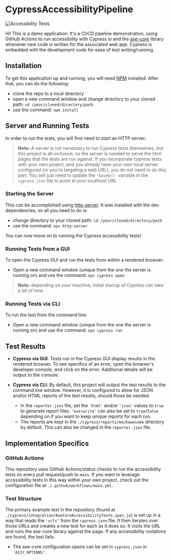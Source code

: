 # CypressAccessibilityPipeline
![Accessibility Tests](https://github.com/jordnkr/CypressAccessibilityPipeline/actions/workflows/main.yml/badge.svg?branch=main)

Hi! This is a demo application. It's a CI/CD pipeline demonstration, using GitHub Actions to run accessibility with Cypress.io and the [axe-core](https://github.com/dequelabs/axe-core) library whenever new code is written for the associated web app. Cypress is embedded with the development code for ease of test writing/running.



## Installation
To get this application up and running, you will need [NPM](https://www.npmjs.com/) installed. After that, you can do the following:

- clone the repo to a local directory
- open a new command window and change directory to your cloned path: `cd /your/cloned/directory/path`
- use the command: `npm install`

## Server and Running Tests
In order to run the tests, you will first need to start an HTTP server.
> **Note:** A server is not necessary to run Cypress tests themselves, but this project is all-inclusive, so the server is needed to serve the html pages that the tests are run against. If you incorporate cypress tests with your own project, and you already have your own local server configured (or you're targeting a web URL), you do not need to do this part. You will just need to update the `'baseUrl'` variable in the `cypress.json` file to point at your localhost URL

### Starting the Server
This can be accomplished using [http-server](https://www.npmjs.com/package/http-server). It was installed with the dev dependencies, so all you need to do is:

- change directory to your cloned path: `cd /your/cloned/directory/path`
- use the command: `npx http-server`

You can now move on to running the Cypress accessibility tests!

### Running Tests from a GUI
To open the Cypress GUI and run the tests from within a rendered browser:

- Open a new command window (unique from the one the server is running on) and use the command: `npx cypress open`

> **Note:**  depending on your machine, initial startup of Cypress can take a bit of time.

### Running Tests via CLI
To run the test from the command line:
- Open a new command window (unique from the one the server is running on) and use the command: `npx cypress run`


## Test Results

- **Cypress via GUI**: Tests run in the Cypress GUI display results in the rendered browser. To see specifics of an error, open the browser's developer console, and click on the error. Additional details will be output to the console.

- **Cypress via CLI**: By default, this project will output the test results to the command line window. However, it is configured to allow for JSON and/or HTML reports of the test results, should those be needed.
    - In the `reporter.json` file, set the `'html'` and/or `'json'` values to `true` to generate report files. `'overwrite'` can also be set to `true`/`false` depending on if you want to keep unique reports for each run.
    - The reports are kept in the `./cypress/reports/mochawesome` directory by default. This can also be changed in the `reporter.json` file.

## Implementation Specifics

### GitHub Actions
This repository uses GitHub Actions/status checks to run the accessibility tests on every pull request/push to `main`. If you want to leverage accessibility tests in this way within your own project, check out the configuration file at `./.github/workflows/main.yml`.

### Test Structure
The primary example test in the repository (found at `./cypress/integration/AxeCoreAccessibilityTests.spec.js`) is set up in a way that reads the `'urls'` from the `cypress.json` file. It then iterates over those URLs and creates a new test for each as it does so. It visits the URL and runs the axe-core library against the page. If any accessibility violations are found, the test fails.

- The axe-core configuration opens can be set in `cypress.json` in `'A11Y_OPTIONS'`.